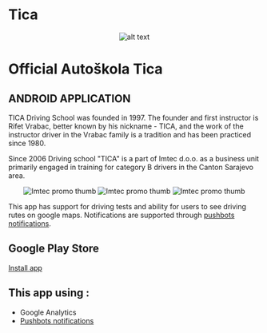 # Tica
<div align="center">

![alt text](https://lh3.googleusercontent.com/KMjCyFtors6CZE5o-viTzLbQ8Hnp8l7FIRnISDzPDbKUDuwwXsDCl_89XhfEExrQ1g=w300-rw "Tica logo")

</div>

# Official Autoškola Tica
## ANDROID APPLICATION
TICA Driving School was founded in 1997. The founder and first instructor is Rifet Vrabac, better known by his nickname - TICA, and the work of the instructor driver in the Vrabac family is a tradition and has been practiced since 1980.

Since 2006 Driving school "TICA" is a part of Imtec d.o.o. as a business unit primarily engaged in training for category B drivers in the Canton Sarajevo area.

<div align="center">

![Imtec promo thumb](https://lh3.googleusercontent.com/1PHL9jEoTEZnIadheG79qeoN4ONLSh6Rw06p_xD6N7PBEmKRt_P6II-y7nSY61L4pjVM=h310-rw)
![Imtec promo thumb](https://lh3.googleusercontent.com/4i7iWn7zZFoUb-8PITqa2gGKX6fhZ6GYwMOoeBT2BohJnwSMkqnY45ZQlA83TevZ4A=h310-rw)
![Imtec promo thumb](https://lh3.googleusercontent.com/rvE0pRHkiRmg6MzAuDwx9MJQjExAgBWkSvEvFP1wLa2A1KSyP8dV8kS5_UP-U4tgqko=h310-rw)


</div>

This app has support for driving tests and ability for users to see driving rutes on google maps. Notifications are supported through [pushbots notifications](https://pushbots.com/).

## Google Play Store
[Install app](https://play.google.com/store/apps/details?id=com.autoskola.tica.autoskolatica)

## This app using :

- Google Analytics
- [Pushbots notifications](https://pushbots.com/)
